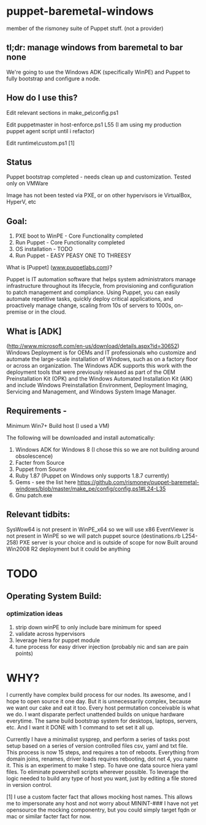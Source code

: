 puppet-baremetal-windows
========================

member of the rismoney suite of Puppet stuff. (not a provider)

## tl;dr: manage windows from baremetal to bar none

We're going to use the Windows ADK (specifically WinPE) and Puppet to fully bootstrap and configure a node.


## How do I use this?
Edit relevant sections in make_pe\config.ps1

Edit puppetmaster in host-enforce.ps1 L55 (I am using my production puppet agent script until i refactor)

Edit runtime\custom.ps1 [1]


## Status
Puppet bootstrap completed - needs clean up and customization.  Tested only on VMWare

Image has not been tested via PXE, or on other hypervisors ie VirtualBox, HyperV, etc

## Goal:
1. PXE boot to WinPE - Core Functionality completed
2. Run Puppet - Core Functionality completed
3. OS installation - TODO
4. Run Puppet - EASY PEASY ONE TO THREESY


What is [Puppet] (www.puppetlabs.com)? 

Puppet is IT automation software that helps system administrators manage infrastructure throughout its lifecycle, from provisioning and configuration to patch management and compliance. Using Puppet, you can easily automate repetitive tasks, quickly deploy critical applications, and proactively manage change, scaling from 10s of servers to 1000s, on-premise or in the cloud.

## What is [ADK] 
(http://www.microsoft.com/en-us/download/details.aspx?id=30652)
Windows Deployment is for OEMs and IT professionals who customize and automate the large-scale installation of Windows, such as on a factory floor or across an organization. The Windows ADK supports this work with the deployment tools that were previously released as part of the OEM Preinstallation Kit (OPK) and the Windows Automated Installation Kit (AIK) and include Windows Preinstallation Environment, Deployment Imaging, Servicing and Management, and Windows System Image Manager. 

## Requirements - 
Minimum Win7+ Build host (I used a VM)

The following will be downloaded and install automatically:
1. Windows ADK for Windows 8 (I chose this so we are not building around obsolescence)
2. Facter from Source
3. Puppet from Source
4. Ruby 1.87 (Puppet on Windows only supports 1.8.7 currently)
5. Gems - see the list here https://github.com/rismoney/puppet-baremetal-windows/blob/master/make_pe/config/config.ps1#L24-L35
6. Gnu patch.exe

## Relevant tidbits:
SysWow64 is not present in WinPE_x64 so we will use x86
EventViewer is not present in WinPE so we will patch puppet source (destinations.rb L254-258)
PXE server is your choice and is outside of scope for now
Built around Win2008 R2 deployment but it could be anything


# TODO 

## Operating System Build:

### optimization ideas
1. strip down winPE to only include bare minimum for speed
2. validate across hypervisors
3. leverage hiera for puppet module
4. tune process for easy driver injection (probably nic and san are pain points)


# WHY?
I currently have complex build process for our nodes.  Its awesome, and I hope to open source it one day.
But it is unnecessarily complex, because we want our cake and eat it too.  Every host permutation conceivable
is what we do.  I want disparate perfect unattended builds on unique hardware everytime.
The same build bootstrap system for desktops, laptops, servers, etc.  And I want it DONE with 1 command to set 
set it all up.  

Currently I have a minimalist sysprep, and perform a series of tasks post setup based on a series of 
version controlled files csv, yaml and txt file.  This process is now 15 steps, and requires a ton of reboots.
Everything from domain joins, renames, driver loads requires rebooting, dot net 4, you name it.
This is an experiment to make 1 step.  To have one data source hiera yaml files.  To eliminate powershell scripts
wherever possible.  To leverage the logic needed to build any type of host you want, just by editing a file
stored in version control.

[1] I use a custom facter fact that allows mocking host names.  This allows me to impersonate any host and not worry about MININT-###
I have not yet opensource the mocking componentry, but you could simply target fqdn or mac or similar facter fact for now.

